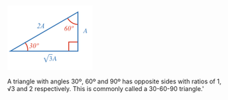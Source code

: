 ![](fig.png)

A triangle with angles 30º, 60º and 90º has opposite sides with ratios of 1, √3 and 2 respectively. This is commonly called a 30-60-90 triangle.'
